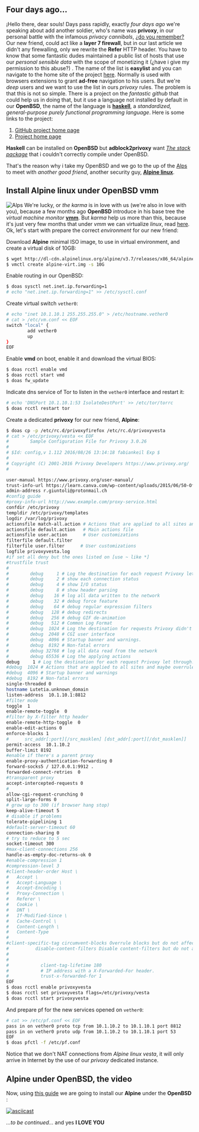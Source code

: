 ﻿
## Four days ago...
¡Hello there, dear souls! Days pass rapidly, exactly *four days ago* we're speaking about add another soldier, who's name was **privoxy**,  in our personal battle with the infamous *privacy cannibals*, [¿do you remember?](https://steemit.com/openbsd/@npna/openbsd-tor-privoxy-and-the-browsers)
Our new friend, could act like a **layer 7 firewall**, but in our last article we didn't any firewalling, only we rewrite the **Refer** HTTP header.
You have to know that some fantastic dudes maintained a public list of hosts that use our *personal sensible data* with the scope of monetizing it (¿have i give my permission to this abuse?) . The name of the list is **easylist** and you can navigate to the home site of the project [here](https://easylist.to/). Normally is used with browsers extensions to grant **ad-free** navigation to his users. But we're *deep* users and we want to use the list in ours *privoxy* rules. The problem is that this is not so simple. There is a project on the *fantastic github* that could help us in doing that, but it use a language not installed by default in our **OpenBSD**, the name of the language is [**haskell**](https://www.haskell.org/), a *standardized, general-purpose purely functional programming language*. Here is some links to the project:

1. [GitHub project home page](https://github.com/essandess/adblock2privoxy)
2. [Project home page](https://projects.zubr.me/wiki/adblock2privoxy)

**Haskell** can be installed on **OpenBSD** but **adblock2privoxy** want [*The stack package*](https://hackage.haskell.org/package/stack) that i couldn't correctly compile under OpenBSD. 

That's the reason why i take my OpenBSD and we go to the up of the [Alps](https://en.wikipedia.org/wiki/Alps) to meet with *another good friend*, another security guy, [**Alpine linux**](https://www.alpinelinux.org/).

## Install Alpine linux under OpenBSD vmm

![Alps](https://images.duckduckgo.com/iu/?u=https%3A%2F%2Fwww.rci.com%2Fstatic%2Fimages%2Fcontent%2Findia%2FC5%2FS5%2Fc5-en_IN_all-destinations-Alps.jpg&f=1)
We're lucky, or *the karma* is in love with us (we're also in love with you), because a few months ago **OpenBSD** introduce in his base tree the *virtual machine monitor* [**vmm**](https://man.openbsd.org/vmm). But *karma* help us more than this, because it's just very few months  that under *vmm* we can virtualize *linux*, read [here](https://marc.info/?l=openbsd-misc&m=149329839013688&w=2).
Ok, let's start with prepare the correct *environment* for our new friend:

Download **Alpine** minimal ISO image, to use in virtual environment, and create a virtual disk of 10GB:
```sh
$ wget http://dl-cdn.alpinelinux.org/alpine/v3.7/releases/x86_64/alpine-virt-3.7.0-x86_64.iso
$ vmctl create alpine-virt.img -s 10G
```
  Enable routing in our OpenBSD:
```sh
$ doas sysctl net.inet.ip.forwarding=1
# echo "net.inet.ip.forwarding=1" >> /etc/sysctl.conf
```
Create virtual switch `vether0`:
```sh
# echo "inet 10.1.10.1 255.255.255.0" > /etc/hostname.vether0
# cat > /etc/vm.conf << EOF
switch "local" {
        add vether0
        up
}
EOF
```
Enable **vmd** on boot, enable it and download the virtual BIOS:
```sh
$ doas rcctl enable vmd
$ doas rcctl start vmd
$ doas fw_update
```
Indicate dns service of Tor to listen in the `vether0` interface and restart it:
```sh
# echo 'DNSPort 10.1.10.1:53 IsolateDestPort' >> /etc/tor/torrc
$ doas rcctl restart tor
```
Create a dedicated **privoxy** for our new friend, **Alpine**:
```sh
$ doas cp -p /etc/rc.d/privoxyfirefox /etc/rc.d/privoxyvesta
# cat > /etc/privoxy/vesta << EOF
#        Sample Configuration File for Privoxy 3.0.26
#
# $Id: config,v 1.112 2016/08/26 13:14:18 fabiankeil Exp $
#
# Copyright (C) 2001-2016 Privoxy Developers https://www.privoxy.org/
#

user-manual https://www.privoxy.org/user-manual/
trust-info-url https://learn.canva.com/wp-content/uploads/2015/06/50-Of-The-Most-Creative-404-Pages-On-The-Web-01.png
admin-address r.giuntoli@protonmail.ch
#config guide
#proxy-info-url http://www.example.com/proxy-service.html
confdir /etc/privoxy
templdir /etc/privoxy/templates
logdir /var/log/privoxy
actionsfile match-all.action # Actions that are applied to all sites and maybe overruled later on.
actionsfile default.action   # Main actions file
actionsfile user.action      # User customizations
filterfile default.filter
filterfile user.filter      # User customizations
logfile privoxyvesta.log
#if set all deny but the ones listed on [use ~ like *]
#trustfile trust
#
#        debug     1 # Log the destination for each request Privoxy let through. See also debug 1024
#        debug     2 # show each connection status
#        debug     4 # show I/O status
#        debug     8 # show header parsing
#        debug    16 # log all data written to the network
#        debug    32 # debug force feature
#        debug    64 # debug regular expression filters
#        debug   128 # debug redirects
#        debug   256 # debug GIF de-animation
#        debug   512 # Common Log Format
#        debug  1024 # Log the destination for requests Privoxy didn't let through, and the reason why.
#        debug  2048 # CGI user interface
#        debug  4096 # Startup banner and warnings.
#        debug  8192 # Non-fatal errors
#        debug 32768 # log all data read from the network
#        debug 65536 # Log the applying actions
debug     1 # Log the destination for each request Privoxy let through. See also debug 1024.
#debug  1024 # Actions that are applied to all sites and maybe overruled later on.
#debug  4096 # Startup banner and warnings
#debug  8192 # Non-fatal errors
single-threaded 0
hostname Lutetia.unknown_domain
listen-address  10.1.10.1:8812
#filter mode
toggle  1
enable-remote-toggle  0
#filter by X-filter http header
enable-remote-http-toggle  0
enable-edit-actions 0
enforce-blocks 1
#      src_addr[:port][/src_masklen] [dst_addr[:port][/dst_masklen]]
permit-access  10.1.10.2
buffer-limit 8192
#enable if there's a parent proxy
enable-proxy-authentication-forwarding 0
forward-socks5 / 127.0.0.1:9912 .
forwarded-connect-retries  0
#transparent proxy
accept-intercepted-requests 0
#
allow-cgi-request-crunching 0
split-large-forms 0
# grow up to 300 (if browser hang stop)
keep-alive-timeout 5
# disable if problems
tolerate-pipelining 1
#default-server-timeout 60
connection-sharing 0
# try to reduce to 5 sec
socket-timeout 300
#max-client-connections 256
handle-as-empty-doc-returns-ok 0
#enable-compression 1
#compression-level 3
#client-header-order Host \
#   Accept \
#   Accept-Language \
#   Accept-Encoding \
#   Proxy-Connection \
#   Referer \
#   Cookie \
#   DNT \
#   If-Modified-Since \
#   Cache-Control \
#   Content-Length \
#   Content-Type
#
#client-specific-tag circumvent-blocks Overrule blocks but do not affect other actions
#          disable-content-filters Disable content-filters but do not affect other actions
#
#
#            client-tag-lifetime 180
#            # IP address with a X-Forwarded-For header.
#            trust-x-forwarded-for 1
EOF
$ doas rcctl enable privoxyvesta
$ doas rcctl set privoxyvesta flags=/etc/privoxy/vesta
$ doas rcctl start privoxyvesta
```
And prepare pf for the new services opened on `vether0`:
```sh
# cat >> /etc/pf.conf << EOF
pass in on vether0 proto tcp from 10.1.10.2 to 10.1.10.1 port 8812
pass in on vether0 proto udp from 10.1.10.2 to 10.1.10.1 port 53
EOF
$ doas pfctl -f /etc/pf.conf
```
Notice that we don't NAT connections from *Alpine linux vesta*, it will only arrive in Internet by the use of our *privoxy* dedicated instance.
## Alpine under OpenBSD, the video

Now, using [this guide](https://wiki.alpinelinux.org/wiki/Install_to_disk) we are going to install our **Alpine** under the **OpenBSD** :

[![asciicast](https://asciinema.org/a/14.png)](https://asciinema.org/a/14)

*...to be continued...* and yes **I LOVE YOU**
